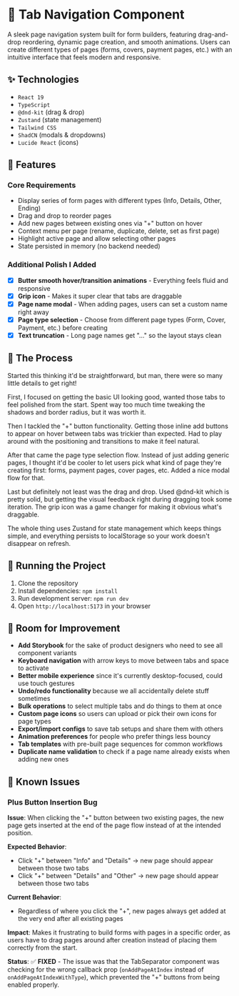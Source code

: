 # 📑 Tab Navigation Component

A sleek page navigation system built for form builders, featuring drag-and-drop reordering, dynamic page creation, and smooth animations. Users can create different types of pages (forms, covers, payment pages, etc.) with an intuitive interface that feels modern and responsive.

## ✨ Technologies

- `React 19`
- `TypeScript`
- `@dnd-kit` (drag & drop)
- `Zustand` (state management)
- `Tailwind CSS`
- `ShadCN` (modals & dropdowns)
- `Lucide React` (icons)

## 🚀 Features

### Core Requirements
- Display series of form pages with different types (Info, Details, Other, Ending)
- Drag and drop to reorder pages
- Add new pages between existing ones via "+" button on hover
- Context menu per page (rename, duplicate, delete, set as first page)
- Highlight active page and allow selecting other pages
- State persisted in memory (no backend needed)

### Additional Polish I Added
- [x] **Butter smooth hover/transition animations** - Everything feels fluid and responsive
- [x] **Grip icon** - Makes it super clear that tabs are draggable 
- [x] **Page name modal** - When adding pages, users can set a custom name right away
- [x] **Page type selection** - Choose from different page types (Form, Cover, Payment, etc.) before creating
- [x] **Text truncation** - Long page names get "..." so the layout stays clean

## 📍 The Process

Started this thinking it'd be straightforward, but man, there were so many little details to get right! 

First, I focused on getting the basic UI looking good, wanted those tabs to feel polished from the start. Spent way too much time tweaking the shadows and border radius, but it was worth it.

Then I tackled the "+" button functionality. Getting those inline add buttons to appear on hover between tabs was trickier than expected. Had to play around with the positioning and transitions to make it feel natural.

After that came the page type selection flow. Instead of just adding generic pages, I thought it'd be cooler to let users pick what kind of page they're creating first: forms, payment pages, cover pages, etc. Added a nice modal flow for that.

Last but definitely not least was the drag and drop. Used @dnd-kit which is pretty solid, but getting the visual feedback right during dragging took some iteration. The grip icon was a game changer for making it obvious what's draggable.

The whole thing uses Zustand for state management which keeps things simple, and everything persists to localStorage so your work doesn't disappear on refresh.

## 🚦 Running the Project

1. Clone the repository
2. Install dependencies: `npm install`
3. Run development server: `npm run dev`  
4. Open `http://localhost:5173` in your browser

## 🔧 Room for Improvement

- **Add Storybook** for the sake of product designers who need to see all component variants
- **Keyboard navigation** with arrow keys to move between tabs and space to activate
- **Better mobile experience** since it's currently desktop-focused, could use touch gestures
- **Undo/redo functionality** because we all accidentally delete stuff sometimes
- **Bulk operations** to select multiple tabs and do things to them at once
- **Custom page icons** so users can upload or pick their own icons for page types
- **Export/import configs** to save tab setups and share them with others
- **Animation preferences** for people who prefer things less bouncy
- **Tab templates** with pre-built page sequences for common workflows
- **Duplicate name validation** to check if a page name already exists when adding new ones

## 🐛 Known Issues

### Plus Button Insertion Bug
**Issue**: When clicking the "+" button between two existing pages, the new page gets inserted at the end of the page flow instead of at the intended position.

**Expected Behavior**: 
- Click "+" between "Info" and "Details" → new page should appear between those two tabs
- Click "+" between "Details" and "Other" → new page should appear between those two tabs

**Current Behavior**: 
- Regardless of where you click the "+", new pages always get added at the very end after all existing pages

**Impact**: Makes it frustrating to build forms with pages in a specific order, as users have to drag pages around after creation instead of placing them correctly from the start.

**Status**: ✅ **FIXED** - The issue was that the TabSeparator component was checking for the wrong callback prop (`onAddPageAtIndex` instead of `onAddPageAtIndexWithType`), which prevented the "+" buttons from being enabled properly.